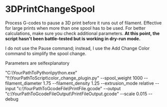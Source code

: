 # 3DPrintChangeSpool
Process G-codes to pause a 3D print before it runs out of filament.
Effective for large prints when more than one spool has to be used. For better calculations, make sure you check additional parameters.
**At this point, the script hasn't been battle-tested but is working in dry-run mode.**

I do not use the Pause command; instead, I use the Add Change Color command to simplify the spool change.

Parameters are selfexplanatory 

"C:\YourPathToPython\python.exe" "f:\YourPathToScript\color_change_plugin.py" --spool_weight 1000 --filament_diameter 1.75 --filament_density 1.25 --extrusion_mode relative --input "c:\YourPathToGcodeFile\PrintFile.gcode" --output "c:\YourPathToGcodeFileOutput\PrintFileOutput.gcode" --scale 0.015 --debug
